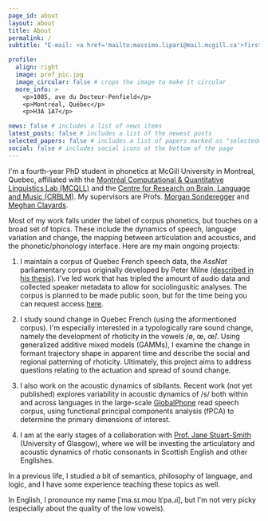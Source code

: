 ```yaml
---
page_id: about
layout: about
title: About
permalink: /
subtitle: "E-mail: <a href='mailto:massimo.lipari@mail.mcgill.ca'>first [dot] last [at] mail [dot] mcgill [dot] ca"

profile:
  align: right
  image: prof_pic.jpg
  image_circular: false # crops the image to make it circular
  more_info: >
    <p>1085, ave du Docteur-Penfield</p>
    <p>Montréal, Québec</p>
    <p>H3A 1A7</p>

news: false # includes a list of news items
latest_posts: false # includes a list of the newest posts
selected_papers: false # includes a list of papers marked as "selected={true}"
social: false # includes social icons at the bottom of the page
---
```


I'm a fourth-year PhD student in phonetics at McGill University in Montreal, Quebec, affiliated with the [Montréal Computational & Quantitative Linguistics Lab (MCQLL)](https://mcqll.org/) and the [Centre for Research on Brain, Language and Music (CRBLM)](https://crblm.ca/). My supervisors are Profs. [Morgan Sonderegger](https://people.linguistics.mcgill.ca/~morgan/) and [Meghan Clayards](http://speechlearning.lab.mcgill.ca/).

Most of my work falls under the label of corpus phonetics, but touches on a broad set of topics. These include the dynamics of speech, language variation and change, the mapping between articulation and acoustics, and the phonetic/phonology interface. Here are my main ongoing projects:

1. I maintain a corpus of Quebec French speech data, the *AssNat* parliamentary corpus originally developed by Peter Milne [(described in his thesis)](https://ruor.uottawa.ca/items/b76e477e-316b-4ee3-b7fd-49463f807248). I've led work that has tripled the amount of audio data and collected speaker metadata to allow for sociolingusitic analyses. The corpus is planned to be made public soon, but for the time being you can request access [here](https://github.com/massimolipari/corpus_assnat).

2. I study sound change in Quebec French (using the aformentioned corpus). I'm especially interested in a typologically rare sound change, namely the development of rhoticity in the vowels /ø, œ, œ̃/. Using generalized additive mixed models (GAMMs), I examine the change in formant trajectory shape in apparent time and describe the social and regional patterning of rhoticity. Ultimately, this project aims to address questions relating to the actuation and spread of sound change.

3. I also work on the acoustic dynamics of sibilants. Recent work (not yet published) explores variability in acoustic dynamics of /s/ both within and across languages in the large-scale [GlobalPhone](https://ieeexplore.ieee.org/abstract/document/6639248?casa_token=zfOt03SbtdgAAAAA:NKnjKjoAUaAlqlOWqCuaRwPZX_EKSsXD9Y4A_uZsHvj7tc3r5qy0u85wQukp6yThW10Up0k) read speech corpus, using functional principal components analysis (fPCA) to determine the primary dimensions of interest.

4. I am at the early stages of a collaboration with [Prof. Jane Stuart-Smith](https://www.gla.ac.uk/schools/critical/staff/janestuart-smith/) (University of Glasgow), where we will be investing the articulatory and acoustic dynamics of rhotic consonants in Scottish English and other Englishes.

In a previous life, I studied a bit of semantics, philosophy of language, and logic, and I have some experience teaching these topics as well.

In English, I pronounce my name [ˈma.sɪ.moʊ lɪˈpa.ɹi], but I'm not very picky (especially about the quality of the low vowels).
